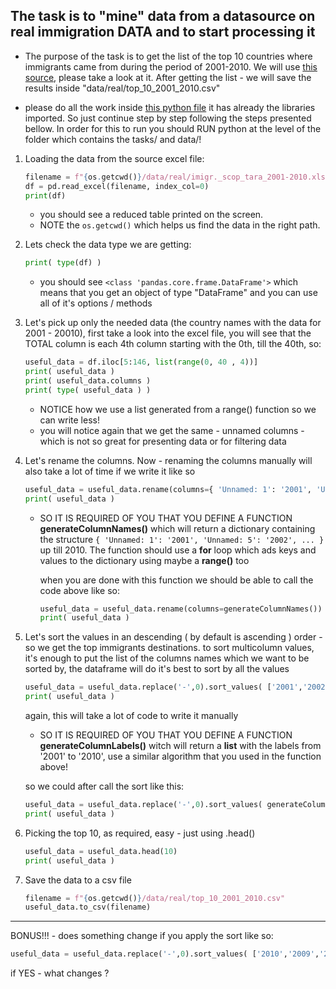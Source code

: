 ## The task is to "mine" data from a datasource on real immigration DATA and to start processing it


* The purpose of the task is to get the list of the top 10 countries where immigrants came from during the period of 2001-2010. We will use [this source](../data/real/imigr._scop_tara_2001-2010.xlsx), please take a look at it. After getting the list - we will save the results inside "data/real/top_10_2001_2010.csv"

* please do all the work inside [this python file](../tests/panda.basics.real.data.2001_2010.top10.py) it has already the libraries imported. So just continue step by step following the steps presented bellow. In order for this to run you should RUN python at the level of the folder which contains the tasks/ and data/!

1. Loading the data from the source excel file:
    ```python
    filename = f"{os.getcwd()}/data/real/imigr._scop_tara_2001-2010.xlsx"
    df = pd.read_excel(filename, index_col=0)
    print(df)

    ```  
    * you should see a reduced table printed on the screen.
    * NOTE the ```os.getcwd()``` which helps us find the data in the right path. 
2. Lets check the data type we are getting:    
    ```python
    print( type(df) )
    ```  
    * you should see ```<class 'pandas.core.frame.DataFrame'>``` which means that you get an object of type "DataFrame" and you can use all of it's options / methods
   
3. Let's pick up only the needed data (the country names with the data for 2001 - 20010), first take a look into the excel file, you will see that the TOTAL column is each 4th column starting with the 0th, till the 40th, so:    
    ```python
    useful_data = df.iloc[5:146, list(range(0, 40 , 4))]
    print( useful_data )
    print( useful_data.columns )
    print( type( useful_data ) )
    ```  
    * NOTICE how we use a list generated from a range() function so we can write less! 
    * you will notice again that we get the same - unnamed columns - which is not so great for presenting data or for filtering data
5. Let's rename the columns. Now - renaming the columns manually will also take a lot of time if we write it like so
    ```python
    useful_data = useful_data.rename(columns={ 'Unnamed: 1': '2001', 'Unnamed: 5': '2002', ... })
    print( useful_data )
    ``` 
    * SO IT IS REQUIRED OF YOU THAT YOU DEFINE A FUNCTION **generateColumnNames()** which will return a dictionary containing the structure 
      ```{ 'Unnamed: 1': '2001', 'Unnamed: 5': '2002', ... }``` up till 2010. The function should use a **for** loop which ads keys and values to the dictionary using maybe a **range()** too

      when you are done with this function we should be able to call the code above like so:
      ```python
      useful_data = useful_data.rename(columns=generateColumnNames())
      print( useful_data )
      ``` 
6. Let's sort the values in an descending ( by default is ascending ) order - so we get the top immigrants destinations. 
   to sort multicolumn values, it's enough to put the list of the columns names which we want to be sorted by, the dataframe will do it's best to
   sort by all the values
   ```python
   useful_data = useful_data.replace('-',0).sort_values( ['2001','2002',...], ascending = False )
   print( useful_data )
   ```  
   again, this will take a lot of code to write it manually 
   * SO IT IS REQUIRED OF YOU THAT YOU DEFINE A FUNCTION **generateColumnLabels()** witch will return a **list** with the labels from '2001' to '2010', use a similar algorithm that you used in the function above!

   so we could after call the sort like this:
   ```python
   useful_data = useful_data.replace('-',0).sort_values( generateColumnLabels(), ascending = False )
   print( useful_data )
   ```   

7. Picking the top 10, as required, easy - just using .head()
   ```python
   useful_data = useful_data.head(10)
   print( useful_data )
   ```  
   
8. Save the data to a csv file   
   ```python
   filename = f"{os.getcwd()}/data/real/top_10_2001_2010.csv"
   useful_data.to_csv(filename)
   ```   
 
---

BONUS!!! - does something change if you apply the sort like so: 
```python
useful_data = useful_data.replace('-',0).sort_values( ['2010','2009','2008',...,'2001'], ascending = False )
```
if YES - what changes ?
